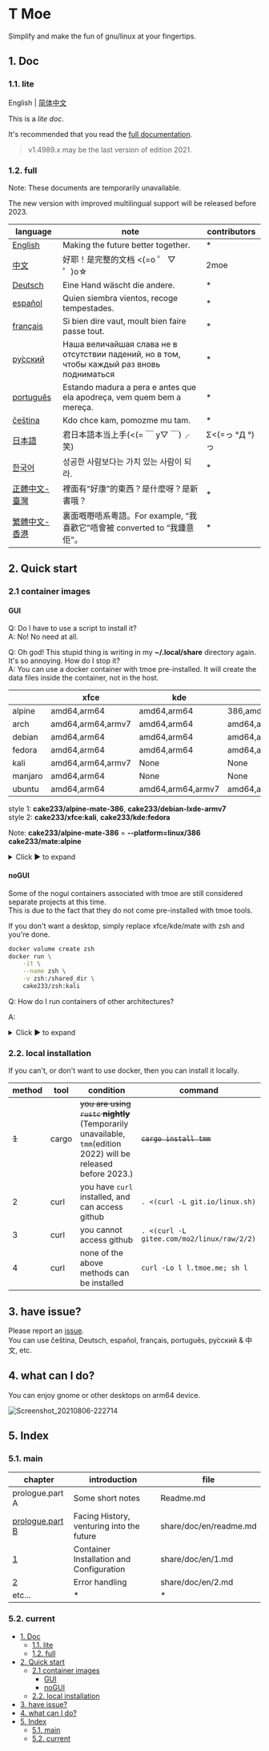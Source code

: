 # T Moe

Simplify and make the fun of gnu/linux at your fingertips.

## 1. Doc

### 1.1. lite

English | [简体中文](./share/doc/zh/lite.md)

This is a _lite doc_.

It's recommended that you read the [full documentation](./share/doc/readme.md).

> v1.4989.x may be the last version of edition 2021.

### 1.2. full

Note: These documents are temporarily unavailable.

The new version with improved multilingual support will be released before 2023.

| language                                     | note                                                                                                           | contributors   |
| -------------------------------------------- | -------------------------------------------------------------------------------------------------------------- | -------------- |
| [English](./share/doc/en/readme.md)          | Making the future better together.                                                                             | \*             |
| [中文](./share/doc/zh/readme.md)             | 好耶！是完整的文档 <(=o ゜ ▽ ゜)o☆ <!-- 你好，謝謝，小籠包，再見 -->                                           | 2moe           |
| [Deutsch](./share/doc/de/readme.md)          | Eine Hand wäscht die andere. <!-- nicht verfügbar -->                                                          | \*             |
| [español](./share/doc/es/readme.md)          | Quien siembra vientos, recoge tempestades. <!-- no disponible-->                                               | \*             |
| [français](./share/doc/fr/readme.md)         | Si bien dire vaut, moult bien faire passe tout. <!-- non disponible -->                                        | \*             |
| [ру́сский](./share/doc/ru/readme.md)          | Наша величайшая слава не в отсутствии падений, но в том, чтобы каждый раз вновь подниматься<!-- недоступен --> | \*             |
| [português](./share/doc/pt/readme.md)        | Estando madura a pera e antes que ela apodreça, vem quem bem a mereça. <!-- não disponível   -->               | \*             |
| [čeština](./share/doc/cs/readme.md)          | Kdo chce kam, pomozme mu tam.<!-- není dostupný -->                                                            | \*             |
| [日本語](./share/doc/ja/readme.md)           | 君日本語本当上手(<(= ￣ y▽ ￣)╭ 笑)                                                                            | Σ<(=っ °Д °)っ |
| [한국어](./share/doc/ko/readme.md)           | 성공한 사람보다는 가치 있는 사람이 되라.                                                                       | \*             |
| [正體中文-臺灣](./share/doc/zh-TW/readme.md) | 裡面有“好康”的東西？是什麼呀？是新書哦？                                                                       | \*             |
| [繁體中文-香港](./share/doc/zh-HK/readme.md) | 裏面嘅嘢唔系粵語。For example, “我喜歡它”唔會被 converted to “我鍾意佢”。                                      | \*             |

<!--  -->

## 2. Quick start

### 2.1 container images

#### GUI

Q: Do I have to use a script to install it?  
A: No! No need at all.

Q: Oh god! This stupid thing is writing in my **~/.local/share** directory again. It's so annoying. How do I stop it?  
A: You can use a docker container with tmoe pre-installed. It will create the data files inside the container, not in the host.

|         | xfce              | kde               | mate                  | lxqt        | cutefish          | lxde      |
| ------- | ----------------- | ----------------- | --------------------- | ----------- | ----------------- | --------- |
| alpine  | amd64,arm64       | amd64,arm64       | 386,amd64,arm64,armv7 | None        | None              | None      |
| arch    | amd64,arm64,armv7 | amd64,arm64       | amd64,arm64           | None        | amd64,arm64,armv7 | None      |
| debian  | amd64,arm64       | amd64,arm64       | amd64,arm64           | None        | None              | 386,armv7 |
| fedora  | amd64,arm64       | amd64,arm64       | amd64,arm64           | amd64,arm64 | None              | None      |
| kali    | amd64,arm64,armv7 | None              | None                  | None        | None              | None      |
| manjaro | amd64,arm64       | None              | None                  | None        | None              | None      |
| ubuntu  | amd64,arm64       | amd64,arm64,armv7 | amd64,arm64           | amd64,arm64 | None              | None      |

style 1: **cake233/alpine-mate-386**, **cake233/debian-lxde-armv7**  
style 2: **cake233/xfce:kali**, **cake233/kde:fedora**

Note:
**cake233/alpine-mate-386** = **--platform=linux/386 cake233/mate:alpine**

<details>  
  <summary>Click ▶️ to expand</summary>

~~If you want to install a desktop on a linux server, then I would advise you not to do anything stupid.~~  
Just kidding. It probably wouldn't do much good to do so, but you might really consider `tmoe` gui container.

Assuming your host is a debian-based distribution (e.g. ubuntu, mint or kali)

install docker

```sh
sudo apt update
sudo apt install docker.io

WHOAMI=$(id -un)
sudo adduser $WHOAMI docker
# then reboot
```

test alpine

```sh
docker run \
    -it \
    --rm \
    --shm-size=512M \
    -p 36081:36080 \
    cake233/xfce:alpine
```

Run `tmoe` to select locale, then choose tools, and then exit.  
Run `novnc`,then open your browser on your host, and type "http://your_ip_address:36081"

Note: Exposing it to the public network is extremely risky, so consider using the **nginx reverse proxy** and adding an extra layer of authentication to it.  
If you have any doubts about nginx + novnc, then please report an issue.

In addition to novnc + browser, you can also use the vnc client.

```sh
docker run \
    -it \
    --shm-size=1G \
    -p 5903:5902 \
    -u 1000:1000 \
    --name uuu-mate \
    cake233/mate:ubuntu
```

Run `su -`, and type the root password: root  
Run `adduser yourusername` to create a new user.  
Run `adduser yourusername sudo` to add yourusername to group sudo.

Run `startvnc`, then open the vnc client and type "your_ip_address:5903"

The next section describes how desktop users can use these GUI containers.  
It is probably a mistake to use docker containers as virtual machines.  
In fact, for GUI desktop containers, I recommend using systemd-nspawn rather than docker.

The following is only a basic overview, additional changes are required.
Note: Some fantastic projects, such as x11docker, can assist you in improving your performance.

For environments where xorg is the host:
In the host, give the current user xhost rights.

```sh
xhost +SI:localuser:$(id -un)
```

```sh
_UID="$(id -u)"
_GID="$(id -g)"

docker run \
    -it \
    --rm \
    -u $_UID:$_GID \
    --shm-size=1G \
    -v $XDG_RUNTIME_DIR/pulse/native:/run/pulse.sock \
    -e PULSE_SERVER=unix:/run/pulse.sock
    -e DISPLAY=$DISPLAY \
    -v /tmp/.X11-unix:/tmp/.X11-unix \
    cake233/kde:ubuntu
```

Create a user with the same name as the host user within the container.
Finally, start dbus-daemon and run `/etc/X11/xinit/Xsession`

For wayland host environment, you will need to do more with docker.  
Set the WAYLAND_DISPLAY variable：  
`-e WAYLAND_DISPLAY=$WAYLAND_DISPLAY`  
Set the XDG_RUNTIME_DIR variable：  
If UID is 1000, then default is /run/user/1000.  
`-e XDG_RUNTIME_DIR=$XDG_RUNTIME_DIR`  
binding the wayland socket of host  
`-v $XDG_RUNTIME_DIR/$WAYLAND_DISPLAY:$XDG_RUNTIME_DIR/$WAYLAND_DISPLAY`  
Set other environment variables related to wayland  
`-e QT_QPA_PLATFORM=wayland`

Note: If you want to run GUI app in a container or sandbox, you should consider using a mature solution like 'flatpak.'

</details>

#### noGUI

Some of the nogui containers associated with tmoe are still considered separate projects at this time.  
This is due to the fact that they do not come pre-installed with tmoe tools.

If you don't want a desktop, simply replace xfce/kde/mate with zsh and you're done.

```sh
docker volume create zsh
docker run \
    -it \
    --name zsh \
    -v zsh:/shared_dir \
    cake233/zsh:kali
```

Q: How do I run containers of other architectures?

A:

<details>  
  <summary>Click ▶️ to expand</summary>

install qemu-user-static

```sh
sudo apt install binfmt-support qemu-user-static
```

Take rust cross-compilation as an example.

> Note: The following containers are updated twice a week.  
> docker-hub repo: cake233/rust  
> nightly(gnu): amd64, arm64, armv7, riscv64, ppc64le, s390x, mips64le  
> nightly(musl): amd64, arm64

Note: I prefer to use **cross-rs** instead of the example below for rust cross-compilation.

```sh
_UID="$(id -u)"
_GID="$(id -g)"
mkdir -p tmp

# This step can be skipped if the hello project already exists locally.
docker run \
  -t \
  --rm \
  -u "$_UID":"$_GID" \
  -v "$PWD"/tmp:/app \
  -w /app \
  cake233/rust-riscv64 \
  cargo new hello

# build
docker run \
  -t \
  --rm \
  -u "$_UID":"$_GID" \
  -v "$PWD"/tmp/hello:/app \
  -w /app \
  cake233/rust-riscv64 \
  cargo b --release

# check file

FILE="tmp/hello/target/release/hello"

file "$FILE"
# output: tmp/hello/target/release/hello: ELF 64-bit LSB pie executable, UCB RISC-V, RVC, double-float ABI, version 1 (SYSV), dynamically linked, interpreter /lib/ld-linux-riscv64-lp64d.so.1 ...

cat >>tmp/hello/Cargo.toml<<-'EOF'
[profile.release]
lto = "fat"
debug = false
strip = true
panic = "abort"
opt-level = "z"
EOF

docker run \
  -t \
  --rm \
  -u "$_UID":"$_GID" \
  -v "$PWD"/tmp/hello:/app \
  -w /app \
  --platform linux/arm64 \
  cake233/rust:musl \
  cargo b --release

file "$FILE"
# output: tmp/hello/target/release/hello: ELF 64-bit LSB executable, ARM aarch64, version 1 (SYSV), statically linked, stripped
```

</details>

### 2.2. local installation

If you can't, or don't want to use docker, then you can install it locally.

| method | tool  | condition                                                                                                          | command                                    |
| ------ | ----- | ------------------------------------------------------------------------------------------------------------------ | ------------------------------------------ |
| ~~1~~  | cargo | ~~you are using `rustc` **nightly**~~ (Temporarily unavailable, `tmm`(edition 2022) will be released before 2023.) | ~~`cargo install tmm`~~                    |
| 2      | curl  | you have `curl` installed, and can access github                                                                   | `. <(curl -L git.io/linux.sh)`             |
| 3      | curl  | you cannot access github                                                                                           | `. <(curl -L gitee.com/mo2/linux/raw/2/2)` |
| 4      | curl  | none of the above methods can be installed                                                                         | `curl -Lo l l.tmoe.me; sh l`               |

<!-- | 1      | cargo | you have `cargo` installed        | `cargo install tmoe`            | -->

## 3. have issue?

Please report an [issue](https://github.com/2moe/tmoe-linux/issues/new/choose).  
You can use čeština, Deutsch, español, français, português, ру́сский & 中文, etc.

## 4. what can I do?

You can enjoy gnome or other desktops on arm64 device.

![Screenshot_20210806-222714](https://user-images.githubusercontent.com/25324935/128526315-02475932-7327-4a8b-8446-2d22e82a77b4.png)

## 5. Index

### 5.1. main

| chapter                                     | introduction                              | file                   |
| ------------------------------------------- | ----------------------------------------- | ---------------------- |
| prologue.part A                             | Some short notes                          | Readme.md              |
| [prologue.part B](./share/doc/en/readme.md) | Facing History, venturing into the future | share/doc/en/readme.md |
| [1](./share/doc/en/1.md)                    | Container Installation and Configuration  | share/doc/en/1.md      |
| [2](./share/doc/en/2.md)                    | Error handling                            | share/doc/en/2.md      |
| etc...                                      | \*                                        | \*                     |

### 5.2. current

- [1. Doc](#1-doc)
  - [1.1. lite](#11-lite)
  - [1.2. full](#12-full)
- [2. Quick start](#2-quick-start)
  - [2.1 container images](#21-container-images)
    - [GUI](#gui)
    - [noGUI](#nogui)
  - [2.2. local installation](#22-local-installation)
- [3. have issue?](#3-have-issue)
- [4. what can I do?](#4-what-can-i-do)
- [5. Index](#5-index)
  - [5.1. main](#51-main)
  - [5.2. current](#52-current)
